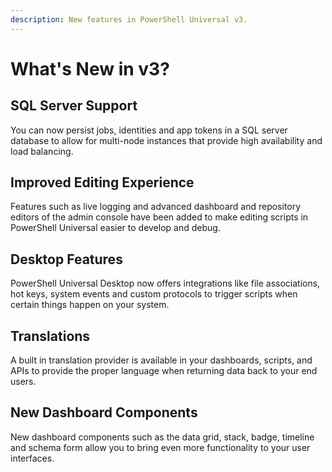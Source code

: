 ```yaml
---
description: New features in PowerShell Universal v3.
---
```


# What's New in v3?

## SQL Server Support

You can now persist jobs, identities and app tokens in a SQL server database to allow for multi-node instances that provide high availability and load balancing.&#x20;

## Improved Editing Experience&#x20;

Features such as live logging and advanced dashboard and repository editors of the admin console have been added to make editing scripts in PowerShell Universal easier to develop and debug.&#x20;

## Desktop Features

PowerShell Universal Desktop now offers integrations like file associations, hot keys, system events and custom protocols to trigger scripts when certain things happen on your system.&#x20;

## Translations&#x20;

A built in translation provider is available in your dashboards, scripts, and APIs to provide the proper language when returning data back to your end users.&#x20;

## New Dashboard Components

New dashboard components such as the data grid, stack, badge, timeline and schema form allow you to bring even more functionality to your user interfaces.&#x20;
